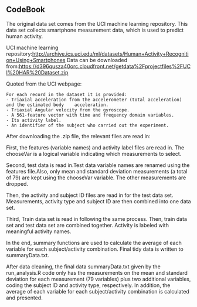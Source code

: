 ## CodeBook

The original data set comes from the UCI machine learning repository. This data set collects smartphone measurement data, which is used to predict human activity. 

UCI machine learning repository:http://archive.ics.uci.edu/ml/datasets/Human+Activity+Recognition+Using+Smartphones 
Data can be downloaded from:https://d396qusza40orc.cloudfront.net/getdata%2Fprojectfiles%2FUCI%20HAR%20Dataset.zip  

Quoted from the UCI webpage: 

    For each record in the dataset it is provided: 
    - Triaxial acceleration from the accelerometer (total acceleration) and the estimated body    acceleration. 
    - Triaxial Angular velocity from the gyroscope. 
    - A 561-feature vector with time and frequency domain variables. 
    - Its activity label. 
    - An identifier of the subject who carried out the experiment.
    
After downloading the .zip file, the relevant files are read in:

First, the features (variable names) and activity label files are read in. The chooseVar is a logical variable indicating which measurements to select.

Second, test data is read in.Test data variable names are renamed using the features file.Also, only mean and standard deviation measurements (a total of 79) are kept using the chooseVar variable. The other measurements are dropped. 

Then, the activity and subject ID files are read in for the test data set. Measurements, activity type and subject ID are then combined into one data set.

Third, Train data set is read in following the same process. Then, train data set and test data set are combined together. Activity is labeled with meaningful activity names. 

In the end, summary functions are used to calculate the average of each variable for each subject/activity combination. Final tidy data is written to summaryData.txt.

After data cleaning, the final data summaryData.txt given by the run_analysis.R code only has the measurements on the mean and standard deviation for each measurement (79 variables) plus two additional variables, coding the subject ID and activity type, respectively. In addition, the average of each variable for each subject/activity combination is calculated and presented. 
